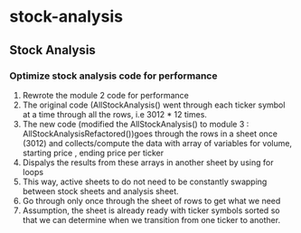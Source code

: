 # stock-analysis
Stock Analysis
---
### Optimize stock analysis code for performance
1. Rewrote the module 2 code for performance
2. The original code (AllStockAnalysis() went through each ticker symbol at a time through all the rows, i.e 3012 * 12 times.
3. The new code (modified the AllStockAnalysis() to module 3 : AllStockAnalysisRefactored())goes through the rows in a sheet once (3012) and collects/compute the data with array of variables for volume, starting price , ending price  per ticker
4. Dispalys the results from these arrays in another sheet by using for loops
5. This way, active sheets to do not need to be constantly swapping between stock sheets and  analysis sheet.
6. Go through only once through the sheet of rows to get what we need
7. Assumption, the sheet is already ready with ticker symbols sorted so that we can determine when we transition from one ticker to another. 
